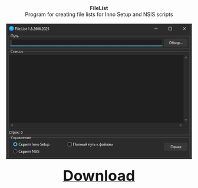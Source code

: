 <div align=center>
<b>FileList</b><br>
  Program for creating file lists for Inno Setup and NSIS scripts<br><br>
  <img src=https://github.com/markovuser/File-List/blob/main/FileList.jpg><br><br>
<a href="https://github.com/markovuser/File-List/releases/download/latest/FileList.exe" target="_blank" title="FileList" class="underline-one" download=""><b id="download_button"><span style="font-display:auto;font-size: 40px;">Download</span></b></a></div>
